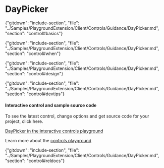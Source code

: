 ﻿# DayPicker

{"gitdown": "include-section", "file": "../Samples/PlaygroundExtension/Client/Controls/Guidance/DayPicker.md", "section": "control#basics"}

<!-- TODO get an IMAGE to embed here -->

<!-- TODO get an SAMPLE CODE to embed here -->

{"gitdown": "include-section", "file": "../Samples/PlaygroundExtension/Client/Controls/Guidance/DayPicker.md", "section": "control#when"}

{"gitdown": "include-section", "file": "../Samples/PlaygroundExtension/Client/Controls/Guidance/DayPicker.md", "section": "control#design"}

{"gitdown": "include-section", "file": "../Samples/PlaygroundExtension/Client/Controls/Guidance/DayPicker.md", "section": "control#devtips"}

#### Interactive control and sample source code
To see the latest control, change options and get source code for your project, click here.

<a href="https://ms.portal.azure.com/?Microsoft_Azure_Playground=true#blade/Microsoft_Azure_Playground/ControlsIndexBlade/DayPicker_create_Playground" target="_blank">DayPicker in the interactive controls playground</a>

Learn more about the [controls playground](./top-extensions-controls-playground.md)

{"gitdown": "include-section", "file": "../Samples/PlaygroundExtension/Client/Controls/Guidance/DayPicker.md", "section": "control#reldocs"}
